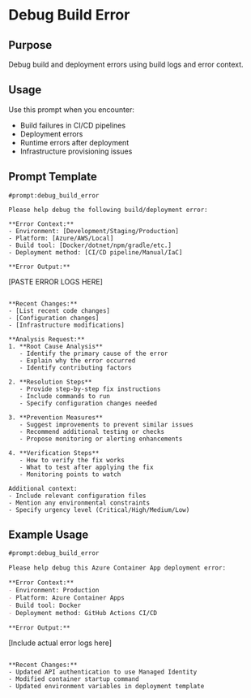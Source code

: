 # Debug Build Error

## Purpose
Debug build and deployment errors using build logs and error context.

## Usage
Use this prompt when you encounter:
- Build failures in CI/CD pipelines
- Deployment errors
- Runtime errors after deployment
- Infrastructure provisioning issues

## Prompt Template

```
#prompt:debug_build_error

Please help debug the following build/deployment error:

**Error Context:**
- Environment: [Development/Staging/Production]
- Platform: [Azure/AWS/Local]
- Build tool: [Docker/dotnet/npm/gradle/etc.]
- Deployment method: [CI/CD pipeline/Manual/IaC]

**Error Output:**
```
[PASTE ERROR LOGS HERE]
```

**Recent Changes:**
- [List recent code changes]
- [Configuration changes]
- [Infrastructure modifications]

**Analysis Request:**
1. **Root Cause Analysis**
   - Identify the primary cause of the error
   - Explain why the error occurred
   - Identify contributing factors

2. **Resolution Steps**
   - Provide step-by-step fix instructions
   - Include commands to run
   - Specify configuration changes needed

3. **Prevention Measures**
   - Suggest improvements to prevent similar issues
   - Recommend additional testing or checks
   - Propose monitoring or alerting enhancements

4. **Verification Steps**
   - How to verify the fix works
   - What to test after applying the fix
   - Monitoring points to watch

Additional context:
- Include relevant configuration files
- Mention any environmental constraints
- Specify urgency level (Critical/High/Medium/Low)
```

## Example Usage

```markdown
#prompt:debug_build_error

Please help debug this Azure Container App deployment error:

**Error Context:**
- Environment: Production
- Platform: Azure Container Apps
- Build tool: Docker
- Deployment method: GitHub Actions CI/CD

**Error Output:**
```
[Include actual error logs here]
```

**Recent Changes:**
- Updated API authentication to use Managed Identity
- Modified container startup command
- Updated environment variables in deployment template
```
